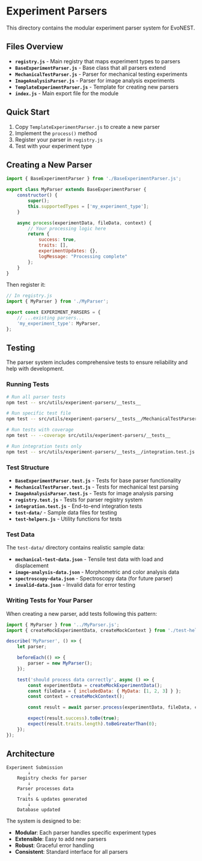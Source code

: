 # Experiment Parsers

This directory contains the modular experiment parser system for EvoNEST.

## Files Overview

- **`registry.js`** - Main registry that maps experiment types to parsers
- **`BaseExperimentParser.js`** - Base class that all parsers extend
- **`MechanicalTestParser.js`** - Parser for mechanical testing experiments
- **`ImageAnalysisParser.js`** - Parser for image analysis experiments
- **`TemplateExperimentParser.js`** - Template for creating new parsers
- **`index.js`** - Main export file for the module

## Quick Start

1. Copy `TemplateExperimentParser.js` to create a new parser
2. Implement the `process()` method
3. Register your parser in `registry.js`
4. Test with your experiment type

## Creating a New Parser

```javascript
import { BaseExperimentParser } from './BaseExperimentParser.js';

export class MyParser extends BaseExperimentParser {
    constructor() {
        super();
        this.supportedTypes = ['my_experiment_type'];
    }

    async process(experimentData, fileData, context) {
        // Your processing logic here
        return {
            success: true,
            traits: [],
            experimentUpdates: {},
            logMessage: "Processing complete"
        };
    }
}
```

Then register it:

```javascript
// In registry.js
import { MyParser } from './MyParser';

export const EXPERIMENT_PARSERS = {
    // ...existing parsers...
    'my_experiment_type': MyParser,
};
```

## Testing

The parser system includes comprehensive tests to ensure reliability and help with development.

### Running Tests

```bash
# Run all parser tests
npm test -- src/utils/experiment-parsers/__tests__

# Run specific test file
npm test -- src/utils/experiment-parsers/__tests__/MechanicalTestParser.test.js

# Run tests with coverage
npm test -- --coverage src/utils/experiment-parsers/__tests__

# Run integration tests only
npm test -- src/utils/experiment-parsers/__tests__/integration.test.js
```

### Test Structure

- **`BaseExperimentParser.test.js`** - Tests for base parser functionality
- **`MechanicalTestParser.test.js`** - Tests for mechanical test parsing
- **`ImageAnalysisParser.test.js`** - Tests for image analysis parsing
- **`registry.test.js`** - Tests for parser registry system
- **`integration.test.js`** - End-to-end integration tests
- **`test-data/`** - Sample data files for testing
- **`test-helpers.js`** - Utility functions for tests

### Test Data

The `test-data/` directory contains realistic sample data:

- **`mechanical-test-data.json`** - Tensile test data with load and displacement
- **`image-analysis-data.json`** - Morphometric and color analysis data
- **`spectroscopy-data.json`** - Spectroscopy data (for future parser)
- **`invalid-data.json`** - Invalid data for error testing

### Writing Tests for Your Parser

When creating a new parser, add tests following this pattern:

```javascript
import { MyParser } from '../MyParser.js';
import { createMockExperimentData, createMockContext } from './test-helpers.js';

describe('MyParser', () => {
    let parser;

    beforeEach(() => {
        parser = new MyParser();
    });

    test('should process data correctly', async () => {
        const experimentData = createMockExperimentData();
        const fileData = { includedData: { MyData: [1, 2, 3] } };
        const context = createMockContext();

        const result = await parser.process(experimentData, fileData, context);

        expect(result.success).toBe(true);
        expect(result.traits.length).toBeGreaterThan(0);
    });
});
```

## Architecture

```text
Experiment Submission
        ↓
    Registry checks for parser
        ↓
    Parser processes data
        ↓
    Traits & updates generated
        ↓
    Database updated
```

The system is designed to be:

- **Modular**: Each parser handles specific experiment types
- **Extensible**: Easy to add new parsers
- **Robust**: Graceful error handling
- **Consistent**: Standard interface for all parsers
